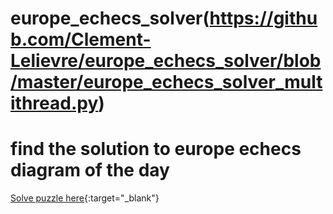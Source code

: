# europe_echecs_solver(https://github.com/Clement-Lelievre/europe_echecs_solver/blob/master/europe_echecs_solver_multithread.py)

# find the solution to europe echecs diagram of the day
[Solve puzzle here](https://www.europe-echecs.com/diagramme-du-jour.html){:target="_blank"}
